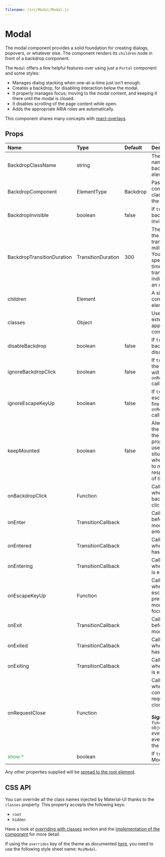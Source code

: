 ```yaml
---
filename: /src/Modal/Modal.js
---
```


<!--- This documentation is automatically generated, do not try to edit it. -->

# Modal

The modal component provides a solid foundation for creating dialogs,
popovers, or whatever else.
The component renders its `children` node in front of a backdrop component.

The `Modal` offers a few helpful features over using just a `Portal` component and some styles:
- Manages dialog stacking when one-at-a-time just isn't enough.
- Creates a backdrop, for disabling interaction below the modal.
- It properly manages focus; moving to the modal content,
  and keeping it there until the modal is closed.
- It disables scrolling of the page content while open.
- Adds the appropriate ARIA roles are automatically.

This component shares many concepts with [react-overlays](https://react-bootstrap.github.io/react-overlays/#modals).

## Props

| Name | Type | Default | Description |
|:-----|:-----|:--------|:------------|
| BackdropClassName | string |  | The CSS class name of the backdrop element. |
| BackdropComponent | ElementType | Backdrop | Pass a component class to use as the backdrop. |
| BackdropInvisible | boolean | false | If `true`, the backdrop is invisible. |
| BackdropTransitionDuration | TransitionDuration | 300 | The duration for the backdrop transition, in milliseconds. You may specify a single timeout for all transitions, or individually with an object. |
| children | Element |  | A single child content element. |
| classes | Object |  | Useful to extend the style applied to components. |
| disableBackdrop | boolean | false | If `true`, the backdrop is disabled. |
| ignoreBackdropClick | boolean | false | If `true`, clicking the backdrop will not fire the `onRequestClose` callback. |
| ignoreEscapeKeyUp | boolean | false | If `true`, hitting escape will not fire the `onRequestClose` callback. |
| keepMounted | boolean | false | Always keep the children in the DOM. This property can be useful in SEO situation or when you want to maximize the responsiveness of the Modal. |
| onBackdropClick | Function |  | Callback fires when the backdrop is clicked on. |
| onEnter | TransitionCallback |  | Callback fired before the modal is entering. |
| onEntered | TransitionCallback |  | Callback fired when the modal has entered. |
| onEntering | TransitionCallback |  | Callback fired when the modal is entering. |
| onEscapeKeyUp | Function |  | Callback fires when the escape key is pressed and the modal is in focus. |
| onExit | TransitionCallback |  | Callback fired before the modal is exiting. |
| onExited | TransitionCallback |  | Callback fired when the modal has exited. |
| onExiting | TransitionCallback |  | Callback fired when the modal is exiting. |
| onRequestClose | Function |  | Callback fired when the component requests to be closed.<br><br>**Signature:**<br>`function(event: object) => void`<br>*event:* The event source of the callback |
| <span style="color: #31a148">show *</span> | boolean |  | If `true`, the Modal is visible. |

Any other properties supplied will be [spread to the root element](/guides/api#spread).

## CSS API

You can override all the class names injected by Material-UI thanks to the `classes` property.
This property accepts the following keys:
- `root`
- `hidden`

Have a look at [overriding with classes](/customization/overrides#overriding-with-classes) section
and the [implementation of the component](https://github.com/callemall/material-ui/tree/v1-beta/src/Modal/Modal.js)
for more detail.

If using the `overrides` key of the theme as documented
[here](/customization/themes#customizing-all-instances-of-a-component-type),
you need to use the following style sheet name: `MuiModal`.

